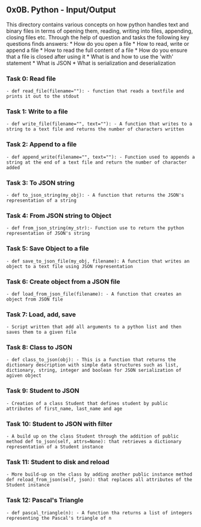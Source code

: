 ## 0x0B. Python - Input/Output
This directory contains various concepts on how python handles text and binary files in terms of opening them, reading, writing into files, appending, closing files etc. Through the help of question and tasks the following key questions finds answers:
	* How do you open a file
	* How to read, write or append a file
	* How to read the full content of a file
	* How do you ensure that a file is closed after using it
	* What is and how to use the 'with' statement
	* What is JSON
	* What is serialization and deserialization

### Task 0: Read file
	- def read_file(filename=""): - function that reads a textfile and prints it out to the stdout

### Task 1: Write to a file
	- def write_file(filename="", text=""): - A function that writes to a string to a text file and returns the number of characters written

### Task 2: Append to a file
	- def append_write(filename="", text=""): - Function used to appends a string at the end of a text file and return the number of character added

### Task 3: To JSON string
	- def to_json_string(my_obj): - A function that returns the JSON's representation of a string

### Task 4: From JSON string to Object
	- def from_json_string(my_str):- Function use to return the python representation of JSON's string

### Task 5: Save Object to a file
	- def save_to_json_file(my_obj, filename): A function that writes an object to a text file using JSON representation

### Task 6: Create object from a JSON file
	- def load_from_json_file(filename): - A function that creates an object from JSON file

### Task 7: Load, add, save
	- Script written that add all arguments to a python list and then saves them to a given file

### Task 8: Class to JSON
	- def class_to_json(obj): - This is a function that returns the dictionary description with simple data structures such as list, dictionary, string, integer and boolean for JSON serialization of agiven object

### Task 9: Student to JSON
	- Creation of a class Student that defines student by public attributes of first_name, last_name and age

### Task 10: Student to JSON with filter
	- A build up on the class Student through the addition of public method def to_json(self, attrs=None): that retrieves a dictionary representation of a Student instance

### Task 11: Student to disk and reload
	- More build-up on the class by adding another public instance method def reload_from_json(self, json): that replaces all attributes of the Student instance

### Task 12: Pascal's Triangle
	- def pascal_triangle(n): - A function tha returns a list of integers representing the Pascal's triangle of n
